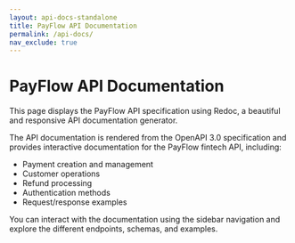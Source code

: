 ```yaml
---
layout: api-docs-standalone
title: PayFlow API Documentation
permalink: /api-docs/
nav_exclude: true
---
```


# PayFlow API Documentation

This page displays the PayFlow API specification using Redoc, a beautiful and responsive API documentation generator.

The API documentation is rendered from the OpenAPI 3.0 specification and provides interactive documentation for the PayFlow fintech API, including:

- Payment creation and management
- Customer operations
- Refund processing
- Authentication methods
- Request/response examples

You can interact with the documentation using the sidebar navigation and explore the different endpoints, schemas, and examples.
